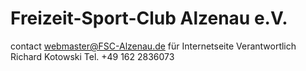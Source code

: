 # Freizeit-Sport-Club Alzenau e.V.
contact webmaster@FSC-Alzenau.de
für Internetseite Verantwortlich Richard Kotowski Tel. +49 162 2836073
